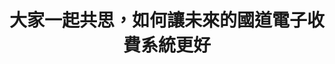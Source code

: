 ---
id: "90"
lang: zh-tw
publish: "TRUE"
description: 「國道ETC收歸國有，由民眾自主選擇付款方式」連署案
selected: "TRUE"
blog_selected: "FALSE"
thumbnail: https://img.youtube.com/vi/KJsOO2E-wiM/maxresdefault.jpg
cover: https://youtu.be/KJsOO2E-wiM
title: 大家一起共思，如何讓未來的國道電子收費系統更好
introduction:
  content: 提案「國道ETC收歸國有，由民眾自主選擇付款方式」，經由110年2月份行政院開放政府聯絡人月會票選為「協作議題」。透過一連串的訪談和資料蒐集，我們彙整了公開的會議資料，讓大家可以事前閱讀，並採直播的方式讓更多關心的民眾可以線上參與討論。會中，除了針對原提案和其他網友在意的是像有清楚的相互問答外，參與者也為「未來的」國道電子收費系統應該包含哪些更好的服務，給出了非常具體的建議。這一次的討論，可說是真切體現了「政策前期」就讓民眾一起進廚房「炒糖吃」的開放政府精神。
  image: https://cm.pdis.nat.gov.tw/images/post/1755Uvrw_28Zt8MGQkpaZhoRZUPf4Ek2O.jpg
color: blue
join:
  type: 提
  title: 國道ETC收歸國有，由民眾自主選擇付款方式
  link: https://join.gov.tw/idea/detail/24c54746-d43c-481f-8efc-688f1953e7e9
  image: https://cm.pdis.nat.gov.tw/images/post/10OzsEAd18Q5xOkVJgXYyUGN6HSFXfM5F.jpg
layout: post
departments:
  - 交通部
tags:
  - 交通
  - 公私協力
embed:
  agenda_book:
    links:
      - https://issuu.com/pdis.tw/docs/___etc______________________________90_________1_
  mind_map:
    links:
      - https://miro.com/app/live-embed/o9J_lL1Gd8g=/?moveToViewport=-4205,-1763,4345,2038&embedAutoplay=true
  ministry_slide:
    links:
      - https://issuu.com/pdis.tw/docs/1100419_90_______-__
      - https://issuu.com/pdis.tw/docs/________-___
  host_slide:
    links:
      - https://issuu.com/pdis.tw/docs/90-_____etc_________
  live:
    links:
      - https://youtu.be/qB4za93wtyM
  transcript:
    links:
      - https://sayit.pdis.nat.gov.tw/2021-04-28-%E9%96%8B%E6%94%BE%E6%94%BF%E5%BA%9C%E7%AC%AC90%E6%AC%A1%E5%8D%94%E4%BD%9C%E6%9C%83%E8%AD%B0
pictures:
  - https://cm.pdis.nat.gov.tw/images/post/1CNi7K96E2Y_8Ps9ak2XXcQb5Oo_wFabw.jpg
  - https://cm.pdis.nat.gov.tw/images/post/1z2fQCkuDjKYVZ8C1sglsGwno9_S5fcwD.jpg
  - https://cm.pdis.nat.gov.tw/images/post/1o1-fpW4l4ayrPAJOw4pShMQezIJwxlWc.jpg
  - https://cm.pdis.nat.gov.tw/images/post/1vTRqI2eUkGxBR0iCb7gQd3XvXkkCTPWI.jpg
---